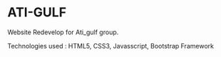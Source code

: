 # ATI-GULF
Website Redevelop for Ati_gulf group.

Technologies used : HTML5, CSS3, Javasscript, Bootstrap Framework
